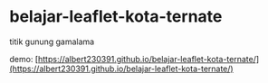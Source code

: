 # belajar-leaflet-kota-ternate
titik gunung gamalama

demo: [https://albert230391.github.io/belajar-leaflet-kota-ternate/](https://albert230391.github.io/belajar-leaflet-kota-ternate/)